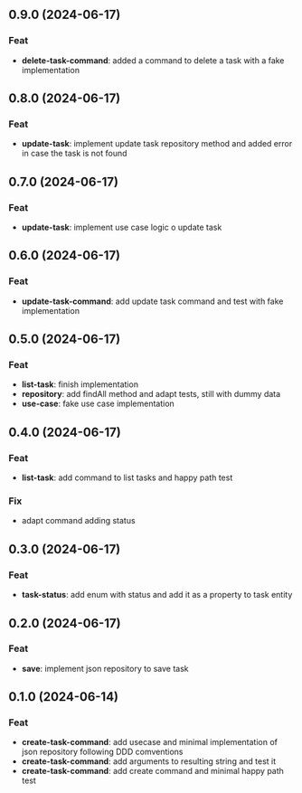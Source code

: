 ## 0.9.0 (2024-06-17)

### Feat

- **delete-task-command**: added a command to delete a task with a fake implementation

## 0.8.0 (2024-06-17)

### Feat

- **update-task**: implement update task repository method and added error in case the task is not found

## 0.7.0 (2024-06-17)

### Feat

- **update-task**: implement use case logic o update task

## 0.6.0 (2024-06-17)

### Feat

- **update-task-command**: add update task command and test with fake implementation

## 0.5.0 (2024-06-17)

### Feat

- **list-task**: finish implementation
- **repository**: add findAll method and adapt tests, still with dummy data
- **use-case**: fake use case implementation

## 0.4.0 (2024-06-17)

### Feat

- **list-task**: add command to list tasks and happy path test

### Fix

- adapt command adding status

## 0.3.0 (2024-06-17)

### Feat

- **task-status**: add enum with status and add it as a property to task entity

## 0.2.0 (2024-06-17)

### Feat

- **save**: implement json repository to save task

## 0.1.0 (2024-06-14)

### Feat

- **create-task-command**: add usecase and minimal implementation of json repository following DDD comventions
- **create-task-command**: add arguments to resulting string and test it
- **create-task-command**: add create command and minimal happy path test
